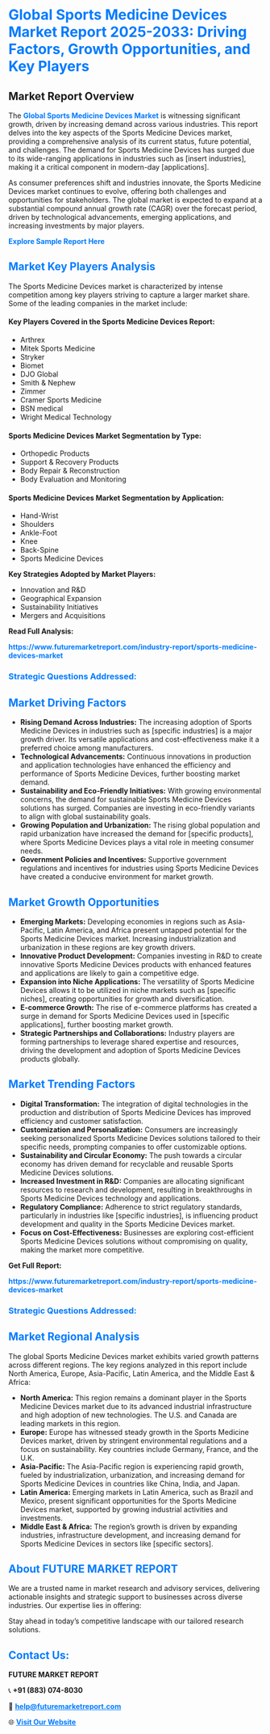 <h1 style="color: #007BFF;">Global Sports Medicine Devices Market Report 2025-2033: Driving Factors, Growth Opportunities, and Key Players</h1>

<section id="overview">
<h2>Market Report Overview</h2>
<p>The <a href="https://www.futuremarketreport.com/industry-report/sports-medicine-devices-market" style="color: #007BFF; text-decoration: none;"><strong>Global Sports Medicine Devices Market</strong></a> is witnessing significant growth, driven by increasing demand across various industries. This report delves into the key aspects of the Sports Medicine Devices market, providing a comprehensive analysis of its current status, future potential, and challenges. The demand for Sports Medicine Devices has surged due to its wide-ranging applications in industries such as [insert industries], making it a critical component in modern-day [applications].</p>
<p>As consumer preferences shift and industries innovate, the Sports Medicine Devices market continues to evolve, offering both challenges and opportunities for stakeholders. The global market is expected to expand at a substantial compound annual growth rate (CAGR) over the forecast period, driven by technological advancements, emerging applications, and increasing investments by major players.</p>
</section>

<section id="overview">
<p><a href="https://www.futuremarketreport.com/request-sample/reportId=125403" style="color: #007BFF; text-decoration: none;"><strong>Explore Sample Report Here</strong></a></p>
</section>

<section id="key-players">
<h2 style="color: #007BFF;">Market Key Players Analysis</h2>
<p>The Sports Medicine Devices market is characterized by intense competition among key players striving to capture a larger market share. Some of the leading companies in the market include:</p>
<h4>Key Players Covered in the Sports Medicine Devices Report:</h4>
<ul><li>Arthrex</li><li>Mitek Sports Medicine</li><li>Stryker</li><li>Biomet</li><li>DJO Global</li><li>Smith &amp; Nephew</li><li>Zimmer</li><li>Cramer Sports Medicine</li><li>BSN medical</li><li>Wright Medical Technology</li></ul>
<h4>Sports Medicine Devices Market Segmentation by Type:</h4>
<ul><li>Orthopedic Products</li><li>Support &amp; Recovery Products</li><li>Body Repair &amp; Reconstruction</li><li>Body Evaluation and Monitoring</li></ul>

<h4>Sports Medicine Devices Market Segmentation by Application:</h4>
<ul><li>Hand-Wrist</li><li>Shoulders</li><li>Ankle-Foot</li><li>Knee</li><li>Back-Spine</li><li>Sports Medicine Devices</li></ul>
<p><strong>Key Strategies Adopted by Market Players:</strong></p>
<ul>
<li>Innovation and R&D</li>
<li>Geographical Expansion</li>
<li>Sustainability Initiatives</li>
<li>Mergers and Acquisitions</li>
</ul>
</section>

<section>
<p><strong>Read Full Analysis: </strong></p><a href="https://www.futuremarketreport.com/industry-report/sports-medicine-devices-market" style="color: #007BFF; text-decoration: none;"><strong>https://www.futuremarketreport.com/industry-report/sports-medicine-devices-market</strong></a>
<h3 style="color: #007BFF;">Strategic Questions Addressed:</h3>
</section>

<section id="driving-factors">
<h2 style="color: #007BFF;">Market Driving Factors</h2>
<ul>
<li><strong>Rising Demand Across Industries:</strong> The increasing adoption of Sports Medicine Devices in industries such as [specific industries] is a major growth driver. Its versatile applications and cost-effectiveness make it a preferred choice among manufacturers.</li>
<li><strong>Technological Advancements:</strong> Continuous innovations in production and application technologies have enhanced the efficiency and performance of Sports Medicine Devices, further boosting market demand.</li>
<li><strong>Sustainability and Eco-Friendly Initiatives:</strong> With growing environmental concerns, the demand for sustainable Sports Medicine Devices solutions has surged. Companies are investing in eco-friendly variants to align with global sustainability goals.</li>
<li><strong>Growing Population and Urbanization:</strong> The rising global population and rapid urbanization have increased the demand for [specific products], where Sports Medicine Devices plays a vital role in meeting consumer needs.</li>
<li><strong>Government Policies and Incentives:</strong> Supportive government regulations and incentives for industries using Sports Medicine Devices have created a conducive environment for market growth.</li>
</ul>
</section>

<section id="growth-opportunities">
<h2 style="color: #007BFF;">Market Growth Opportunities</h2>
<ul>
<li><strong>Emerging Markets:</strong> Developing economies in regions such as Asia-Pacific, Latin America, and Africa present untapped potential for the Sports Medicine Devices market. Increasing industrialization and urbanization in these regions are key growth drivers.</li>
<li><strong>Innovative Product Development:</strong> Companies investing in R&D to create innovative Sports Medicine Devices products with enhanced features and applications are likely to gain a competitive edge.</li>
<li><strong>Expansion into Niche Applications:</strong> The versatility of Sports Medicine Devices allows it to be utilized in niche markets such as [specific niches], creating opportunities for growth and diversification.</li>
<li><strong>E-commerce Growth:</strong> The rise of e-commerce platforms has created a surge in demand for Sports Medicine Devices used in [specific applications], further boosting market growth.</li>
<li><strong>Strategic Partnerships and Collaborations:</strong> Industry players are forming partnerships to leverage shared expertise and resources, driving the development and adoption of Sports Medicine Devices products globally.</li>
</ul>
</section>

<section id="trending-factors">
<h2 style="color: #007BFF;">Market Trending Factors</h2>
<ul>
<li><strong>Digital Transformation:</strong> The integration of digital technologies in the production and distribution of Sports Medicine Devices has improved efficiency and customer satisfaction.</li>
<li><strong>Customization and Personalization:</strong> Consumers are increasingly seeking personalized Sports Medicine Devices solutions tailored to their specific needs, prompting companies to offer customizable options.</li>
<li><strong>Sustainability and Circular Economy:</strong> The push towards a circular economy has driven demand for recyclable and reusable Sports Medicine Devices solutions.</li>
<li><strong>Increased Investment in R&D:</strong> Companies are allocating significant resources to research and development, resulting in breakthroughs in Sports Medicine Devices technology and applications.</li>
<li><strong>Regulatory Compliance:</strong> Adherence to strict regulatory standards, particularly in industries like [specific industries], is influencing product development and quality in the Sports Medicine Devices market.</li>
<li><strong>Focus on Cost-Effectiveness:</strong> Businesses are exploring cost-efficient Sports Medicine Devices solutions without compromising on quality, making the market more competitive.</li>
</ul>
</section>

<section>
<p><strong>Get Full Report: </strong></p><a href="https://www.futuremarketreport.com/industry-report/sports-medicine-devices-market" style="color: #007BFF; text-decoration: none;"><strong>https://www.futuremarketreport.com/industry-report/sports-medicine-devices-market</strong></a>
<h3 style="color: #007BFF;">Strategic Questions Addressed:</h3>
</section>


<section id="regional-analysis">
<h2 style="color: #007BFF;">Market Regional Analysis</h2>
<p>The global Sports Medicine Devices market exhibits varied growth patterns across different regions. The key regions analyzed in this report include North America, Europe, Asia-Pacific, Latin America, and the Middle East & Africa:</p>
<ul>
<li><strong>North America:</strong> This region remains a dominant player in the Sports Medicine Devices market due to its advanced industrial infrastructure and high adoption of new technologies. The U.S. and Canada are leading markets in this region.</li>
<li><strong>Europe:</strong> Europe has witnessed steady growth in the Sports Medicine Devices market, driven by stringent environmental regulations and a focus on sustainability. Key countries include Germany, France, and the U.K.</li>
<li><strong>Asia-Pacific:</strong> The Asia-Pacific region is experiencing rapid growth, fueled by industrialization, urbanization, and increasing demand for Sports Medicine Devices in countries like China, India, and Japan.</li>
<li><strong>Latin America:</strong> Emerging markets in Latin America, such as Brazil and Mexico, present significant opportunities for the Sports Medicine Devices market, supported by growing industrial activities and investments.</li>
<li><strong>Middle East & Africa:</strong> The region’s growth is driven by expanding industries, infrastructure development, and increasing demand for Sports Medicine Devices in sectors like [specific sectors].</li>
</ul>
</section>

<footer>
<h2 style="color: #007BFF;">About FUTURE MARKET REPORT</h2>
<p>We are a trusted name in market research and advisory services, delivering actionable insights and strategic support to businesses across diverse industries. Our expertise lies in offering:</p>

<p>Stay ahead in today’s competitive landscape with our tailored research solutions.</p>

<h2 style="color: #007BFF;">Contact Us:</h2>
<p><strong>FUTURE MARKET REPORT</strong></p>
<p>📞 <strong>+91 (883) 074-8030</strong></p>
<p>📧 <strong><a href="mailto:help@futuremarketreport.com" style="color: #007BFF;">help@futuremarketreport.com</a></strong></p>
<p>🌐 <strong><a href="https://www.futuremarketreport.com/" style="color: #007BFF;">Visit Our Website</a></strong></p>
</footer>